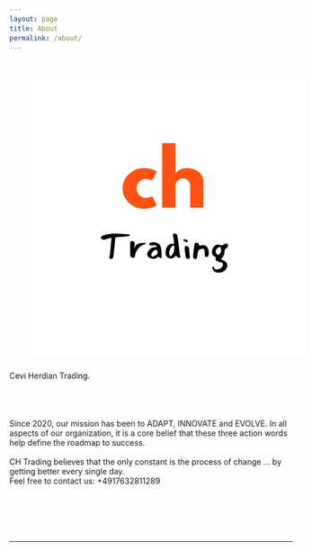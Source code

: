 ```yaml
---
layout: page
title: About
permalink: /about/
---
```


<img class="col one right" src="/img/chtrading-small.png" style="padding:25px">

<div>
Cevi Herdian Trading. 
<br>
<span class="changing"></span>
<br>
<br>
<!--Practiced Data-Driven Strategist with experience in extraction,
transformation, loaded, statistical interpreting and visualizing various types of dataset.
Focusing on KPI Dashboard (Key Performance Indicator) and Predictive Analytics.--> 
<br>
	
<!--Presently I learn Data Science from scratch from Deutsche Bahn Headquarters Data Science team as intern.-->
<br>
Since 2020, our mission has been to ADAPT, INNOVATE and EVOLVE. In all aspects of our organization, it is a core belief that these three action words help define the roadmap to success.
<br>
<br>
CH Trading believes that the only constant is the process of change … by getting better every single day.
<br>
Feel free to contact us: +4917632811289
	
<!--I am a postgraduate student in Financial Services & Risk Management at HTW Berlin-University of Applied Sciences. My Specializing area in study is Advanced Data Analytics (Descriptive, Predictive, and Applied AI=Machine learning), Forecasting, and KPI (Key Performances Indicators).-->
<br>
<br>
<!--I'm interested in exploring the new ways or technology for better insight from data.-->
<br>
	
	
	
	
<br>
<br>


<!--  <a class="page-link" target="_blank" href="{{ '/JasminRubinovitzCV_2017.pdf' | prepend: site.baseurl }}">Resume</a> -->
</div>

<br/>
<hr/>
<br/>
<!-- <span class="contacticon center">
	<a href="mailto:jasrub@gmail.com"><i class="fa fa-envelope-square"></i></a>
	<a href="https://github.com/jasrub" target="_blank"><i class="fa fa-github-square"></i></a>
	<a href="https://il.linkedin.com/pub/jasmin-rubinovitz/a5/a91/9b1" target="_blank"><i class="fa fa-linkedin-square"></i></a>
	<a href="https://www.facebook.com/jasmin.rubinovitz" target="_blank"><i class="fa fa-facebook-square"></i></a>
</span> -->
<script src="https://ajax.googleapis.com/ajax/libs/jquery/3.1.1/jquery.min.js"></script>

<script type="text/javascript">
	{% include js/typed.js %}
</script>
<script>
  $(function(){
      $(".changing").typed({
        strings: ["Data-Driven Research Trading."],
        typeSpeed: 50,
				backDelay: 2000,
				showCursor: false,
				loop: true
      });
  });
</script>
